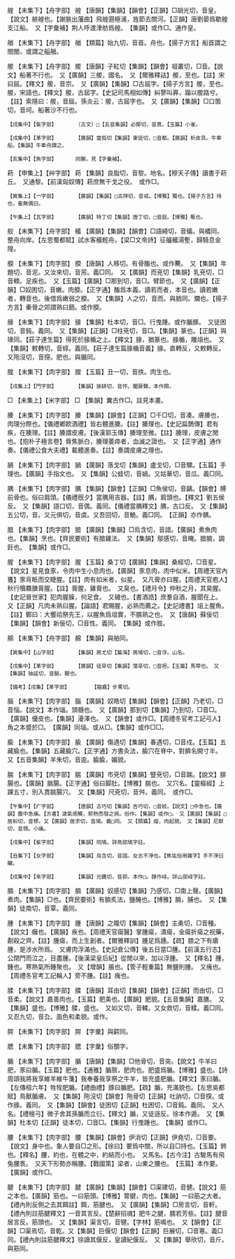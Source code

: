 <!-- { "loadSidebar": true } -->
艎	【未集下】【舟字部】	艎	【唐韻】【集韻】【韻會】【正韻】□胡光切，音皇。【說文】艅艎也。【謝朓出藩曲】飛艎遡極浦，旌節去關河。【正韻】唐劉晏爲歇艎支江船。　又【字彙補】荆人呼渡津舫爲艎。　【集韻】或作□。通作皇。

艏	【未集下】【舟字部】	艏	【類篇】始九切，音首。舟也。【揚子方言】船首謂之閤閭，或謂之艗艏。

艐	【未集下】【舟字部】	艐	【唐韻】子紅切【集韻】【韻會】祖叢切，□音。【說文】船著不行也。　又【廣韻】三艐，國名。　又【爾雅釋詁】艐，至也。【註】宋曰屆。【釋文】艐，音宗。　又【廣韻】【集韻】□古屆字。【揚子方言】艐，至也。艐，宋語也。【釋文】艐，古屆字。【史記司馬相如傳】糾蓼叫奡，蹋以艐路兮。【註】索隱曰：艐，音屆。孫炎云：艐，古屆字也。　又【廣韻】【集韻】□口箇切，音坷。船著沙不行也。

	【戌集中】【隹字部】		〔古文〕□【五音集韻】必鄰切，音賔。【玉篇】小雀。

	【戌集中】【革字部】		【廣韻】當孤切【集韻】東徒切，□音都。【廣韻】析皮具。牛牽船。【集韻】牛牽舟謂之。

	【亥集中】【魚字部】		同鯬。見【字彙補】。

菞	【申集上】【艸字部】	菞	【集韻】良脂切，音黎。地名。【穆天子傳】讀書于菞丘。　又通黎。【前漢匈奴傳】菞庶無干戈之役。　或作□。

	【寅集上】【宀字部】		【廣韻】【集韻】□古拜切，音戒。【博雅】獨也。【揚子方言】待也，畜無偶曰。

	【午集上】【瓦字部】		【廣韻】特丁切【集韻】唐丁切，□音庭。【博雅】甎也。

舣	【未集下】【舟字部】	艤	【廣韻】【集韻】【韻會】□語綺切，音蟻。與檥同。整舟向岸。【左思蜀都賦】試水客艤輕舟。【梁□文帝詩】征艫艤湯塹，歸騎息金隍。

腝	【未集下】【肉字部】	腝	【唐韻】人移切。有骨醢也。或作臡。　又【集韻】年題切，音泥。又汝來切，音荋。義□同。　又【廣韻】而兗切【集韻】乳兗切，□音輭。足疾也。　又【玉篇】【廣韻】□那到切，音□。臂節也。　又【廣韻】【正韻】□奴困切，音嫩。肉腝。【正字通】醢爲本義。讀若而者，本音也。讀若嫩者，轉音也。後借爲嫩弱之腝。　又【集韻】人之切，音而。與胹同。爛也。【揚子方言】秦晉之郊謂熟曰胹。或作腝。

腞	【未集下】【肉字部】	腞	【集韻】杜本切，音□。行曳踵。或作腯豚。　又徒困切，音鈍。義同。　又【集韻】【正韻】□柱兗切，音□。【集韻】篆也。【正韻】與瑑同。【莊子達生篇】得死於腞楯之上。【釋文】腞，猶篆也。腞楯，雕俎也。　又【集韻】敕轉切，音蜳。義同。【莊子達生篇腞楯音義】腞。直轉反，又敕轉反。　又陁沒切，音揬。肥也。與腯同。

腟	【未集下】【肉字部】	腟	【玉篇】丑一切，音抶。肉生也。

	【戌集上】【門字部】		【集韻】披耕切，音怦。闔扉聲。本作閛。

□	【未集上】【米字部】	□	【集韻】糞古作□。註見本畫。

腠	【未集下】【肉字部】	腠	【集韻】【韻會】【正韻】□千□切，音凑。膚腠也，肉理分際也。【儀禮鄕飮酒禮】皆右體進腠。【註】腠理也。【史記扁鵲傳】君有疾，在腠理。【註】腠謂皮膚。【後漢郭玉傳】腠理至微。【註】腠理，皮膚之閒也。【抱朴子極言卷】脣焦脈白，腠理萎瘁者，血滅之證也。　又【正字通】通作奏。【儀禮公食大夫禮】載體進奏。【註】奏謂皮膚之理也。

腡	【未集下】【肉字部】	腡	【廣韻】落戈切【集韻】盧戈切，□音騾。【玉篇】手理也。【廣韻】手指文也。　又【集韻】公蛙切，音媧。又姑華切，音瓜。義□同。

腢	【未集下】【肉字部】	腢	【集韻】【韻會】【正韻】□魚侯切，音齲。【韻會】膊前骨也。俗曰肩頭。【儀禮旣夕】當腢用吉器。【註】腢，肩頭也。【釋文】劉五侯反。　又【集韻】語口切，音偶。義同。【儀禮當腢釋文】腢，古口反。　又【集韻】五公切，音。又元俱切，音虞。又吾回切，音鮠。義□同。　【正韻】亦作髃。

腤	【未集下】【肉字部】	腤	【廣韻】【集韻】□烏含切，音諳。【廣韻】煮魚肉也。【集韻】烹也。【齊民要術】有腤雞法。　又【集韻】鄔感切，音晻。腤腩，調飪也。　【集韻】或作□。

腥	【未集下】【肉字部】	腥	【玉篇】桑丁切【廣韻】【集韻】桑經切，□音星。【說文】星見食豕，令肉中生小息肉也。【廣韻】豕息肉，肉中似米。【周禮天官內饔】豕肓眡而交睫腥。【註】肉有如米者，似星。　又凡膏亦曰腥。【周禮天官庖人】秋行犢麛膳膏腥。【註】膏腥，雞膏也。　又臭也。【禮月令】仲秋之月，其臭腥。【史記晉世家】犯肉腥臊，何足食。　又穢也。【書酒誥】庶羣自酒，腥聞在上。　又【正韻】凡肉未熟曰腥。【論語】君賜腥，必熟而薦之。【史記禮書】俎上腥魚。【註】鄭曰：大饗祫祭先王，以腥魚爲俎實，不臑熟之也。　又【唐韻】蘇佞切【集韻】【韻會】新佞切，□音性。義同。　【集韻】或作胜。

艊	【未集下】【舟字部】	艊	【集韻】與舶同。

	【寅集中】【山字部】		【集韻】房尤切【篇海】房鳩切，□音浮。山名。

	【戌集中】【革字部】		【廣韻】徒旱切【集韻】蕩旱切，□音袒。【玉篇】馬帶也。　又【集韻】抽延切，音脠。鞮也。

	【備考】【戌集】【革字部】		【龍龕】步罵切。

腦	【未集下】【肉字部】	腦	【廣韻】奴皓切【集韻】【韻會】【正韻】乃老切，□音惱。【說文】本作匘。頭髓也。　又【廣韻】那到切【集韻】乃到切，□音□。【廣韻】優皮也。【集韻】瀀澤也。　又【韻會】或作□。【周禮冬官考工記弓人】角之本蹙於□。　【廣韻】同堖。或从□。【集韻】或作□□。

腧	【未集下】【肉字部】	腧	【廣韻】傷遇切【集韻】春遇切，□音戍。【玉篇】五藏腧也。【集韻】五藏腧穴。【正字通】方書灸法，腧穴在脊中，對臍名開寸半。　又【五音集韻】羊朱切，音逾。腧腧，媚貌。

腨	【未集下】【肉字部】	腨	【廣韻】市兗切【集韻】豎兗切，□音踹。【說文】腓腸也。【廣韻】腨腸。【正字通】俗曰脚肚。【博雅】腨也。　又穴名。【靈樞經】上踝五寸，別入貫腨腸穴。　又【集韻】尺兗切，音舛。義同。　或作□。

	【午集中】【疒字部】		【唐韻】古巧切【集韻】吉巧切，□音絞。【說文】□中急也。【廣韻】腹中急痛。【方書】濊氣感觸，邪熱而發之病。俗作。【集韻】或作□。　又【廣韻】【集韻】□居虯切，音樛。又【廣韻】居求切，音鳩。義□同。　又【類篇】瘤，肉起貌。　又【集韻】尼猷切，音惆。小痛。

	【戌集中】【隹字部】		【集韻】同鳩。詳鳥部鳩字註。

	【丑集下】【女字部】		【集韻】烏含切，音諳。女志不淨也。【焦竑俗用雜字】手不淨曰贜。

	【戌集中】【阜字部】		【集韻】光鑊切，音郭。本作□。隷作崞。詳山部崞字註。

腩	【未集下】【肉字部】	腩	【廣韻】奴感切【集韻】乃感切，□南上聲。【廣韻】煮肉。【集韻】□也。【齊民要術】有腩炙法，鹽醃也。【博雅】腩，脯也。　又【集韻】徒南切，音覃。義同。

腫	【未集下】【肉字部】	腫	【唐韻】之隴切【集韻】【韻會】主勇切，□音種。【說文】癰也。【廣韻】疾也。【周禮天官瘍醫】掌腫瘍，潰瘍，金瘍折瘍之祝藥，劀殺之齊。【註】腫瘍，而上生創者。【爾雅釋訓】腫足爲尰。【疏】膝之下有瘡腫，是涉水所爲。　又膚肉浮滿也。【史記倉公傳】後五日當□腫。【前漢五行志】公閉門而泣之，目盡腫。【後漢梁皇后紀】從閒以來，加以浮腫。　又【釋名】腫，鍾也。寒熱氣所鍾聚也。　又【增韻】脹也。【管子輕重篇】無鹽則腫。　又瘣也。【周禮冬官考工記輪人】旁不腫。【註】瘣也。

腬	【未集下】【肉字部】	腬	【唐韻】耳由切【集韻】【韻會】【正韻】而由切，□音柔。【說文】嘉善肉也。【玉篇】肥美也。【廣韻】肥貌。【五音集韻】嘉膳。　又【集韻】盛也。【博雅】腬，盛也。　又如又切，音輮。又女救切，音糅。義□同。　又忍九切，音厹。面色和柔貌。或作。

腭	【未集下】【肉字部】	腭	【字彙】與齶同。

腮	【未集下】【肉字部】	腮	【字彙】俗顋字。

腯	【未集下】【肉字部】	腯	【唐韻】【集韻】□他骨切，音突。【說文】牛羊曰肥，豕曰腯。【玉篇】肥也。【通雅】腯胲，肥肉也。肥盛爲腯。【博雅】盛也。【詩周頌我將我享維羊維牛箋】我奉養我享祭之牛羊，皆充盛肥腯。【釋文】豕曰腯。【左傳桓六年】牲牷肥腯。【禮曲禮】豚曰腯肥。【疏】腯，充滿貌也。【左思吳都賦】鳥獸腯膚。　又【集韻】陁沒切【韻會】陁骨切【正韻】吐訥切，□音揬。或作腞。義同。　又【集韻】【韻會】徒困切【正韻】杜困切，□音鈍。義同。　又人名。【禮檀弓】微子舍其孫腯而立衍。【釋文】腯，又徒遜反。徐本作遁。　又【集韻】杜本切【正韻】徒本切，□音□。【集韻】行曳踵也。　【集韻】或作□。

腰	【未集下】【肉字部】	腰	【集韻】【韻會】伊消切【正韻】伊堯切，□音要。【說文】身中也。象人要自□之形。【徐曰】要爲中關，所以自□持也。【玉篇】骻也。【釋名】腰，約也，在體之中，約結而小也。　又馬名。【古今注】古駿馬有飛兔腰褭。　又天下形勢亦稱腰。【戰國策】梁者，山東之腰也。　【玉篇】本作要。【廣韻】或作□。

腱	【未集下】【肉字部】	腱	【廣韻】【集韻】【韻會】□渠建切，音健。【說文】筋之本也。【廣韻】筋也。一曰筋頭。【博雅】膂腱，肉也。【集韻】一曰筋之大者。【禮內則反側之去其餌註】餌，筋腱也。　又【廣韻】【集韻】□房言切，音軒。【禮內則註筋腱釋文】一音其言反。【楚辭招魂】肥牛之腱，臑若芳些。【註】腱音居言反。筋頭也。　又【集韻】渠言切，音犍。【字林】筋鳴也。　又【韻會】【正韻】□渠焉切，音乾。又【集韻】巨偃切【韻會】【正韻】巨展切，□音寋。義□同。【禮內則註筋腱釋文】徐讀其偃反，皇讀紀偃反。　又【集韻】舉欣切，音斤。與筋同。

